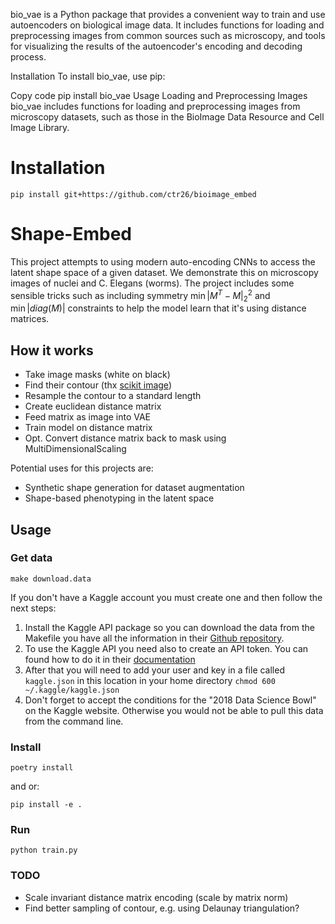 bio_vae is a Python package that provides a convenient way to train and use autoencoders on biological image data. It includes functions for loading and preprocessing images from common sources such as microscopy, and tools for visualizing the results of the autoencoder's encoding and decoding process.

Installation
To install bio_vae, use pip:

Copy code
pip install bio_vae
Usage
Loading and Preprocessing Images
bio_vae includes functions for loading and preprocessing images from microscopy datasets, such as those in the BioImage Data Resource and Cell Image Library.

# Installation

    pip install git+https://github.com/ctr26/bioimage_embed
    

# Shape-Embed

This project attempts to using modern auto-encoding CNNs to access the latent shape space of a given dataset.
We demonstrate this on microscopy images of nuclei and C. Elegans (worms).
The project includes some sensible tricks such as including symmetry $\min|M^T - M|_2^2$ and $\min|diag(M)|$ constraints to help the model learn that it's using distance matrices.

## How it works

- Take image masks (white on black)
- Find their contour (thx [scikit image]((https://scikit-image.org/docs/dev/api/skimage.measure.html#skimage.measure.find_contours)))
- Resample the contour to a standard length
- Create euclidean distance matrix
- Feed matrix as image into VAE
- Train model on distance matrix
- Opt. Convert distance matrix back to mask using MultiDimensionalScaling

Potential uses for this projects are:

- Synthetic shape generation for dataset augmentation
- Shape-based phenotyping in the latent space

## Usage

### Get data

    make download.data

If you don't have a Kaggle account you must create one and then follow the next steps:
1. Install the Kaggle API package so you can download the data from the Makefile you have all the information in their [Github repository](https://github.com/Kaggle/kaggle-api).
2. To use the Kaggle API you need also to create an API token.
   You can found how to do it in their [documentation](https://github.com/Kaggle/kaggle-api#api-credentials)
4. After that you will need to add your user and key in a file called `kaggle.json` in this location in your home directory `chmod 600 ~/.kaggle/kaggle.json`
5. Don't forget to accept the conditions for the "2018 Data Science Bowl" on the Kaggle website.
   Otherwise you would not be able to pull this data from the command line. 

### Install

    poetry install

and or:

    pip install -e .

### Run

    python train.py

### TODO

- Scale invariant distance matrix encoding (scale by matrix norm)
- Find better sampling of contour, e.g. using Delaunay triangulation?
